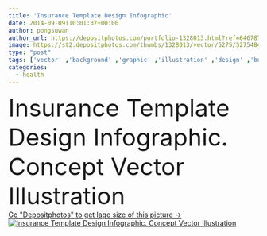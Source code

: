 ```yaml
---
title: 'Insurance Template Design Infographic'
date: 2014-09-09T10:01:37+00:00
author: pongsuwan
author_url: https://depositphotos.com/portfolio-1328013.html?ref=64678756
image: https://st2.depositphotos.com/thumbs/1328013/vector/5275/52754847/api_thumb_450.jpg?forcejpeg=true
type: "post"
tags: ['vector' ,'background' ,'graphic' ,'illustration' ,'design' ,'business' ,'sign' ,'art' ,'people' ,'health' ,'life' ,'protection' ,'care' ,'technology' ,'silhouette' ,'old' ,'car' ,'banner' ,'symbol' ,'elements' ,'creative' ,'concept' ,'idea' ,'icon' ,'house' ,'home' ,'fire' ,'Presentation' ,'learning' ,'education' ,'property' ,'template' ,'science' ,'flood' ,'student' ,'advertising' ,'conceptual' ,'sick' ,'physics' ,'insurance' ,'damage' ,'brochure' ,'pictogram' ,'diagram' ,'save' ,'scientist' ,'accident' ,'de' ,'infographic' ,'graphic design' ]
categories: 
  - health
---
```

<div aling="center">
            <font size="60"> Insurance Template Design Infographic. Concept Vector Illustration</font>   
</div>
<div>
    <a href='https://st2.depositphotos.com/thumbs/1328013/vector/5275/52754847/api_thumb_450.jpg?forcejpeg=true?ref=64678756' target=_blank > Go "Depositphotos" to get lage size of this picture ->
        <img href='https://st2.depositphotos.com/thumbs/1328013/vector/5275/52754847/api_thumb_450.jpg?forcejpeg=true?ref=64678756' src='https://st2.depositphotos.com/1328013/5275/v/950/depositphotos_52754847-stock-illustration-insurance-template-design-infographic.jpg?forcejpeg=true' alt='Insurance Template Design Infographic. Concept Vector Illustration' >
    </a>
</div>
